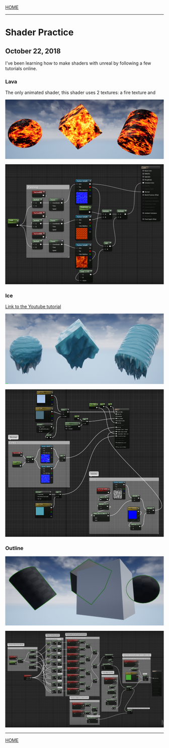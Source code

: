 
[HOME](https://avijr.com)

---

# Shader Practice
## October 22, 2018

I've been learning how to make shaders with unreal by following a few tutorials online.

### Lava

The only animated shader, this shader uses 2 textures: a fire texture and 

![Image](/images/lava.png)

![Image](/images/lava_shader.png)

### Ice

[Link to the Youtube tutorial](https://www.youtube.com/watch?v=sE64iTjnoUM&index=43&list=PLqlQoSJ_RUdaMCik7N5IZLGZmuQGDLAlQ)

![Image](/images/ice.png)

![Image](/images/ice_shader.png)

### Outline

![Image](/images/outline.png)

![Image](/images/outline_shader.png)

---

[HOME](https://avijr.com)
